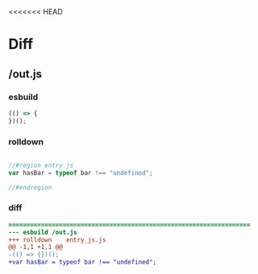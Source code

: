 <<<<<<< HEAD
# Diff
## /out.js
### esbuild
```js
(() => {
})();
```
### rolldown
```js

//#region entry.js
var hasBar = typeof bar !== "undefined";

//#endregion

```
### diff
```diff
===================================================================
--- esbuild	/out.js
+++ rolldown	entry_js.js
@@ -1,1 +1,1 @@
-(() => {})();
+var hasBar = typeof bar !== "undefined";

```
